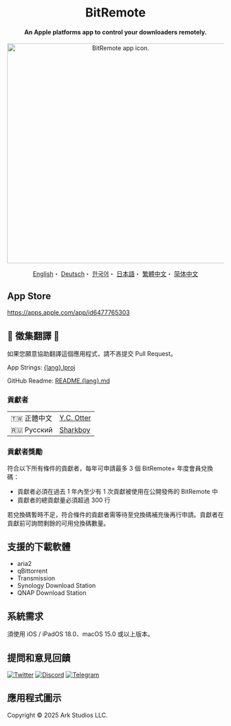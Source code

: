 <h1 align="center">BitRemote</h1>

<h4 align="center">An Apple platforms app to control your downloaders remotely.</h4>

<p align="center">
<picture>
<source media="(prefers-color-scheme: dark)" srcset="https://github.com/user-attachments/assets/06adf4db-363a-4e4c-a277-0328037b0258">
<img src="https://github.com/user-attachments/assets/b22205ce-0079-468d-8343-a72c7d1bcc16" width="512" alt="BitRemote app icon.">
</picture>
</p>

<p align="center">
  <a href="/README.md">English</a>・
  <a href="/READMEs/README.de.md">Deutsch</a>・
  <a href="/READMEs/README.ko.md">한국어</a>・
  <a href="/READMEs/README.jpn.md">日本語</a>・
  <a href="/READMEs/README.cht.md">繁體中文</a>・
  <a href="/READMEs/README.chs.md">简体中文</a>
</p>

## App Store
https://apps.apple.com/app/id6477765303

## 📢 徵集翻譯 📢
如果您願意協助翻譯這個應用程式，請不吝提交 Pull Request。

App Strings: [{lang}.lproj](/Strings)

GitHub Readme: [README.{lang}.md](/READMEs)

### 貢獻者
| | |
| - | - |
| 🇹🇼 正體中文 | [Y.C. Otter](https://github.com/otteryc) |
| 🇷🇺 Русский | [Sharkboy](https://github.com/Sharkboy-j) |

### 貢獻者獎勵
符合以下所有條件的貢獻者，每年可申請最多 3 個 BitRemote+ 年度會員兌換碼：
- 貢獻者必須在過去 1 年內至少有 1 次貢獻被使用在公開發佈的 BitRemote 中
- 貢獻者的總貢獻量必須超過 300 行

若兌換碼暫時不足，符合條件的貢獻者需等待至兌換碼補充後再行申請。貢獻者在貢獻前可詢問剩餘的可用兌換碼數量。

## 支援的下載軟體
- aria2
- qBittorrent
- Transmission
- Synology Download Station
- QNAP Download Station

## 系統需求
須使用 iOS / iPadOS 18.0、macOS 15.0 或以上版本。

## 提問和意見回饋
[![Twitter](https://img.shields.io/badge/Twitter-2CA5E0?style=for-the-badge&logo=twitter&logoColor=white)](https://twitter.com/bitremote)
[![Discord](https://img.shields.io/badge/Discord-7289DA?style=for-the-badge&logo=discord&logoColor=white)](https://discord.gg/x5TP2z6cFj)
[![Telegram](https://img.shields.io/badge/Telegram-858585?style=for-the-badge&logo=telegram&logoColor=white)](https://t.me/bitremote)

## 應用程式圖示
Copyright © 2025 Ark Studios LLC.
